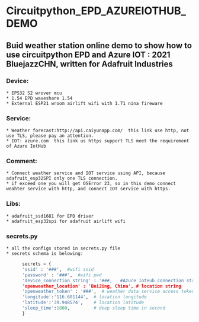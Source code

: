 # Circuitpython_EPD_AZUREIOTHUB_DEMO

## Buid weather station online demo to show how to use circuitpython EPD and Azure IOT : 2021 BluejazzCHN, written for Adafruit Industries

### Device:
    * EPS32 S2 wrover mcu
    * 1.54 EPD waveshare 1.54
    * External ESP21 wroom airlift wifi with 1.71 nina fireware
### Service:
    * Weather forecast:http://api.caiyunapp.com/  this link use http, not use TLS, please pay an attention.
    * IOT: azure.com  this link us https support TLS meet the requirement of Azure IotHub
### Comment:
    * Connect weather service and IOT service using API, because adafruit_esp32SPI only one TLS connection. 
    * if exceed one you will get OSError 23, so in this demo connect weahter service with http, and connect IOT service with https.
### Libs:
    * adafruit_ssd1681 for EPD driver
    * adafruit_esp32spi for adafruit airlift wifi
### secrets.py
    * all the configs stored in secrets.py file
    * secrets schema is belowing:
```Python
      secrets = {
      'ssid' : '###',  #wifi ssid
      'password' : '###',  #wifi pwd
      'device_connection_string' : '###,   #Azure IotHub connection string ,please go to  azure portal copyand paste
      'openweather_location' : 'BeiJing, China', # location string
      'openweather_token' : '###',  # weather data service access token from caiyun api website
      'longitude':'116.601144',  # location longitude
      'latitude':'39.948574',    # location latitude
      'sleep_time':1800,         # deep sleep time in second
      }
 ```
    
